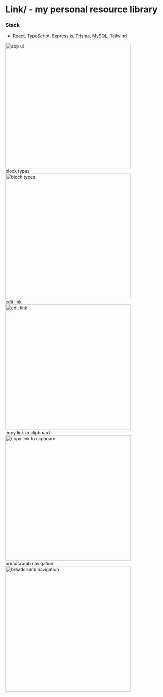 # Link/ - my personal resource library

### Stack

- React, TypeScript, Express.js, Prisma, MySQL, Tailwind
<div style="display:block">
<img width="400" alt="app ui" src="https://github.com/alona-daphna/Link/assets/74145815/34e56142-513f-45a5-aedb-105c3a39f340">
</div>
block types
<div style="display:block">
<img width="400" alt="block types" src="https://github.com/alona-daphna/Link/assets/74145815/2f499d9b-0f4b-4943-8dd8-dd45fe973168">
</div>
edit link
<div style="display:block">
<img width="400" alt="edit link" src="https://github.com/alona-daphna/Link/assets/74145815/eb8837df-2ecf-4673-ab1d-23b13bc88c79">
</div>
copy link to clipboard
<div style="display:block">
<img width="400" alt="copy link to clipboard" src="https://github.com/alona-daphna/Link/assets/74145815/2f638edf-9eea-4dc9-9f47-3d4d30864cc1">
</div>
breadcrumb navigation
<div style="display:block">
<img width="400" alt="breadcrumb navigation" src="https://github.com/alona-daphna/Link/assets/74145815/19abfcc0-5148-4d78-866c-56e8e860845a">
</div>
